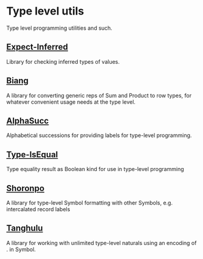 # Type level utils

Type level programming utilities and such.

## [Expect-Inferred](https://github.com/justinwoo/purescript-expect-inferred)

Library for checking inferred types of values.

## [Biang](https://github.com/justinwoo/purescript-biang)

A library for converting generic reps of Sum and Product to row types, for whatever convenient usage needs at the type level.

## [AlphaSucc](https://github.com/justinwoo/purescript-alphasucc)

Alphabetical successions for providing labels for type-level programming.

## [Type-IsEqual](https://github.com/justinwoo/purescript-type-isequal)

Type equality result as Boolean kind for use in type-level programming

## [Shoronpo](https://github.com/justinwoo/purescript-shoronpo)

A library for type-level Symbol formatting with other Symbols, e.g. intercalated record labels

## [Tanghulu](https://github.com/justinwoo/purescript-tanghulu)

A library for working with unlimited type-level naturals using an encoding of . in Symbol.
